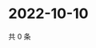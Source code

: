 # 2022-10-10

共 0 条

<!-- BEGIN WEIBO -->
<!-- 最后更新时间 Mon Oct 10 2022 20:43:48 GMT+0800 (China Standard Time) -->

<!-- END WEIBO -->
